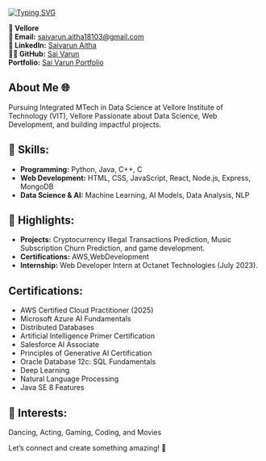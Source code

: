 [![Typing SVG](https://readme-typing-svg.demolab.com?font=Fira+Code&weight=700&size=25&pause=1000&width=435&height=55&lines=Hi+there+%F0%9F%91%8B+I'm+Sai+Varun+Aitha!;Pursuing++CSE+with+Data+Science+%F0%9F%93%8A;I'm+an+ML+Engineer++%F0%9F%A7%A0+;I'm+an+Web+Developer++%F0%9F%92%BB+;I'm+an+AI+Enthusiast++%F0%9F%A4%96+)](https://git.io/typing-svg)


**📍 Vellore** <br/>
**📧 Email:** saivarun.aitha18103@gmail.com<br/>
**🔗 LinkedIn:** [Saivarun Aitha](https://www.linkedin.com/in/saivarun-aitha/) <br/>
**👨‍💻 GitHub:** [Sai Varun](https://github.com/AITHASAIVARUN) <br/>
**Portfolio:** [Sai Varun Portfolio](https://saivarunaitha-portfolio.netlify.app/)<br/>

## About Me 🌐
Pursuing Integrated MTech in Data Science at Vellore Institute of Technology (VIT), Vellore Passionate about Data Science, Web Development, and building impactful projects.

## 🚀 Skills:
- **Programming:** Python, Java, C++, C
- **Web Development:** HTML, CSS, JavaScript, React, Node.js, Express, MongoDB
- **Data Science & AI:** Machine Learning, AI Models, Data Analysis, NLP

## 🌟 Highlights:
- **Projects:** Cryptocurrency Illegal Transactions Prediction, Music Subscription Churn Prediction, and game development.
- **Certifications:** AWS,WebDevelopment
- **Internship:** Web Developer Intern at Octanet Technologies (July 2023).

  
## Certifications:
  - AWS Certified Cloud Practitioner (2025)
  - Microsoft Azure AI Fundamentals
  - Distributed Databases
  - Artificial Intelligence Primer Certification
  - Salesforce AI Associate
  - Principles of Generative AI Certification
  - Oracle Database 12c: SQL Fundamentals
  - Deep Learning
  - Natural Language Processing
  - Java SE 8 Features

## 🌱 Interests:
Dancing, Acting, Gaming, Coding, and Movies

Let’s connect and create something amazing! 🚀
